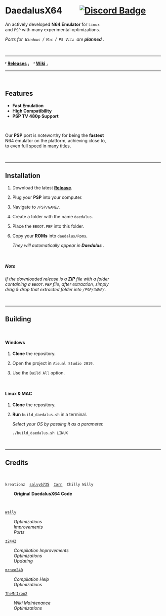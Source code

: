
# DaedalusX64  [![Discord Badge]][Discord Link]

An actively developed **N64 Emulator** for `Linux` <br>
and `PSP` with many experimental optimizations.

*Ports for `Windows` / `Mac` / `PS Vita` are* ***planned*** *.*

<br>

---

**⸢ [Releases] ⸥ ⸢ [Wiki] ⸥**

---

<br>

## Features

- **Fast Emulation**
- **High Compatibility**
- **PSP TV 480p Support**

<br>


Our **PSP** port is noteworthy for being the **fastest** <br>
N64 emulator on the platform, achieving close to, <br>
to even full speed in many titles.

<br>

---

## Installation

1. Download the latest **[Release][Releases]**.

2. Plug your **PSP** into your computer.

3. Navigate to `/PSP/GAME/`.

4. Create a folder with the name `daedalus`.

5. Place the `EBOOT.PBP` into this folder.

6. Copy your **ROMs** into `daedalus/Roms`.

    *They will automatically appear in* ***Daedalus*** *.*

<br>

##### Note

*If the downloaded release is a* ***ZIP*** *file with a folder* <br>
*containing a `EBOOT.PBP` file, after extraction, simply* <br>
*drag & drop that extracted folder into `/PSP/GAME/`.*

<br>

---

## Building

<br>

#### Windows

1. **Clone** the repository.

2. Open the project in `Visual Studio 2019`.

3. Use the `Build All` option.

<br>

#### Linux & MAC

1. **Clone** the repository.

2. **Run** `build_daedalus.sh` in a terminal.

    *Select your OS by passing it as a parameter.*

    ```sh
    ./build_daedalus.sh LINUX
    ```

<br>

---

## Credits

<br>

`kreationz` [`salvy6735`] [`Corn`] `Chilly Willy` <br>

  **Original DaedalusX64 Code**

  <br>

[`Wally`]

  *Optimizations* <br>
  *Improvements* <br>
  *Ports*

[`z2442`]

  *Compilation Improvements* <br>
  *Optimizations* <br>
  *Updating*

[`mrneo240`]

  *Compilation Help* <br>
  *Optimizations*

[`TheMrIron2`]

  *Wiki Maintenance* <br>
  *Optimizations*


<!----------------------------------------------------------------------------->

[Wiki]: https://github.com/DaedalusX64/daedalus/wiki
[Releases]: https://github.com/DaedalusX64/daedalus/releases

[Discord Badge]: https://img.shields.io/badge/Discord-7289DA?style=for-the-badge&logo=discord&logoColor=white&style=flat
[Discord Link]: https://discord.gg/FrVTpBV

<!----------------------------------------------------------------------------->

[`Wally`]: https://github.com/wally4000
[`z2442`]: https://github.com/z2442
[`salvy6735`]: https://github.com/salvy
[`TheMrIron2`]: https://github.com/TheMrIron2
[`Corn`]: https://github.com/CornN64
[`mrneo240`]: https://github.com/mrneo240
